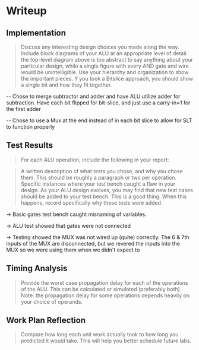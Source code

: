 # Writeup

## Implementation

> Discuss any interesting design choices you made along the way.
> Include block diagrams of your ALU at an appropriate level of detail: the top-level diagram above is too abstract to say anything about your particular design, while a single figure with every AND gate and wire would be unintelligible. Use your hierarchy and organization to show the important pieces. If you took a Bitslice approach, you should show a single bit and how they fit together.


-- Chose to merge subtractor and adder and have ALU utilize adder for subtraction.
Have each bit flipped for bit-slice, and just use a carry-in=1 for the first adder

-- Chose to use a Mux at the end instead of in each bit slice to allow for SLT to function properly

## Test Results

> For each ALU operation, include the following in your report:

> A written description of what tests you chose, and why you chose them. This should be roughly a paragraph or two per operation.
> Specific instances where your test bench caught a flaw in your design.
> As your ALU design evolves, you may find that new test cases should be added to your test bench. This is a good thing. When this happens, record specifically why these tests were added.


-> Basic gates test bench caught misnaming of variables.

-> ALU test showed that gates were not connected

-> Testing showed the MUX was not wired up (quite) correctly. The 6 & 7th inputs of the MUX are disconnected, but we revered the inputs into the MUX so we were using them when we didn't expect to

## Timing Analysis

> Provide the worst case propagation delay for each of the operations of the ALU. This can be calculated or simulated (preferably both). Note: the propagation delay for some operations depends heavily on your choice of operands.

## Work Plan Reflection
> Compare how long each unit work actually took to how long you predicted it would take. This will help you better schedule future labs.




